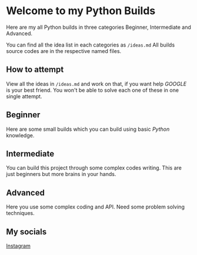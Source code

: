 # Welcome to my Python Builds

Here are my all Python builds in three categories Beginner, Intermediate and Advanced.

You can find all the idea list in each categories as `/ideas.md` All builds source codes are in the respective named files.

## How to attempt

View all the ideas in `/ideas.md` and work on that, if you want help *GOOGLE* is your best friend. You won't be able to solve each one of these in one single attempt. 

## Beginner

Here are some small builds which you can build using basic *Python* knowledge.

## Intermediate

You can build this project through some complex codes writing. This are just beginners but more brains in your hands.

## Advanced

Here you use some complex coding and API. Need some problem solving techniques.

## My socials 

[Instagram](https://www.instagram.com/_.mangya._)